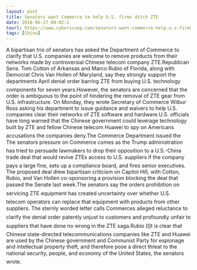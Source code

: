 ```yaml
---
layout: post
title: Senators want Commerce to help U.S. firms ditch ZTE
date: 2018-06-27 00:02:1
tourl: https://www.cyberscoop.com/senators-want-commerce-help-u-s-firms-ditch-zte/?category_news=technology
tags: [China]
---
```

A bipartisan trio of senators has asked the Department of Commerce to clarify that U.S. companies are welcome to remove products from their networks made by controversial Chinese telecom company ZTE.Republican Sens. Tom Cotton of Arkansas and Marco Rubio of Florida, along with Democrat Chris Van Hollen of Maryland, say they strongly support the departments April denial order barring ZTE from buying U.S. technology components for seven years.However, the senators are concerned that the order is ambiguous to the point of hindering the removal of ZTE gear from U.S. infrastructure. On Monday, they wrote Secretary of Commerce Wilbur Ross asking his department to issue guidance and waivers to help U.S. companies clear their networks of ZTE software and hardware.U.S. officials have long warned that the Chinese government could leverage technology built by ZTE and fellow Chinese telecom Huawei to spy on Americans  accusations the companies deny.The Commerce Department issued the The senators pressure on Commerce comes as the Trump administration has tried to persuade lawmakers to drop their opposition to a U.S.-China trade deal that would revive ZTEs access to U.S. suppliers if the company pays a large fine, sets up a compliance board, and fires senior executives. The proposed deal drew bipartisan criticism on Capitol Hill, with Cotton, Rubio, and Van Hollen co-sponsoring a provision blocking the deal that passed the Senate last week.The senators say the orders prohibition on servicing ZTE equipment has created uncertainty over whether U.S. telecom operators can replace that equipment with products from other suppliers. The sternly worded letter calls Commerces alleged reluctance to clarify the denial order patently unjust to customers and profoundly unfair to suppliers that have done no wrong in the ZTE saga.Rubio [I]t is clear that Chinese state-directed telecommunications companies like ZTE and Huawei are used by the Chinese government and Communist Party for espionage and intellectual property theft, and therefore pose a direct threat to the national security, people, and economy of the United States, the senators wrote.